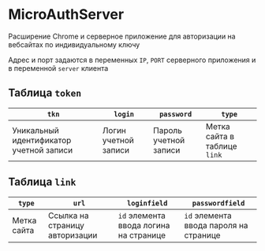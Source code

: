 # MicroAuthServer
Расширение Chrome и серверное приложение для авторизации на вебсайтах по индивидуальному ключу

Адрес и порт задаются в переменных `IP`, `PORT` серверного приложения и в переменной `server` клиента

## Таблица `token`

| `tkn`      | `login`    | `password` | `type` |
| ------------- | ------------- |------------- |------------- |
| Уникальный идентификатор учетной записи | Логин учетной записи| Пароль учетной записи | Метка сайта в таблице `link` |

## Таблица `link`

| `type`      | `url`    | `loginfield` | `passwordfield` |
| ------------- | ------------- |------------- |------------- |
| Метка сайта | Ссылка на страницу авторизации| `id` элемента ввода логина на странице | `id` элемента ввода пароля на странице |
